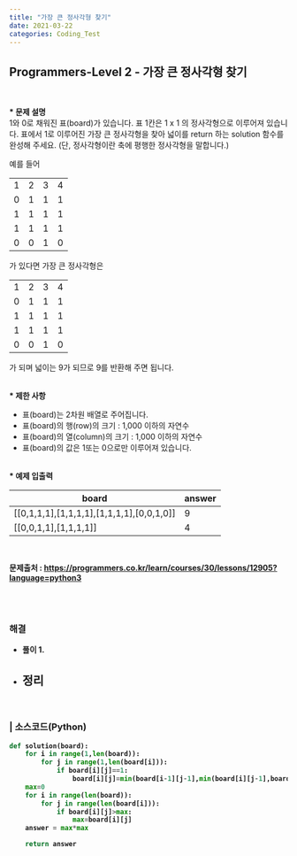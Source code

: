 ```yaml
---
title: "가장 큰 정사각형 찾기"
date: 2021-03-22
categories: Coding_Test
---
```


## Programmers-Level 2 - 가장 큰 정사각형 찾기
<br>

<b>* 문제 설명</b><br>
1와 0로 채워진 표(board)가 있습니다. 표 1칸은 1 x 1 의 정사각형으로 이루어져 있습니다. 표에서 1로 이루어진 가장 큰 정사각형을 찾아 넓이를 return 하는 solution 함수를 완성해 주세요. (단, 정사각형이란 축에 평행한 정사각형을 말합니다.)

예를 들어

|   |   |   |   |
|---|---|---|---|
|1	|2	|3	|4|
|0	|1	|1	|1|
|1	|1	|1	|1|
|1	|1	|1	|1|
|0	|0	|1	|0|

가 있다면 가장 큰 정사각형은

|   |   |   |   |
|---|---|---|---|
|1	|2	|3	|4|
|0	|1	|1	|1|
|1	|1	|1	|1|
|1	|1	|1	|1|
|0	|0	|1	|0|

가 되며 넓이는 9가 되므로 9를 반환해 주면 됩니다.


<br><b>* 제한 사항 </b>

* 표(board)는 2차원 배열로 주어집니다.
* 표(board)의 행(row)의 크기 : 1,000 이하의 자연수
* 표(board)의 열(column)의 크기 : 1,000 이하의 자연수
* 표(board)의 값은 1또는 0으로만 이루어져 있습니다.


<br><b>* 예제 입출력<br>

|board|answer|
|------|------|
|[[0,1,1,1],[1,1,1,1],[1,1,1,1],[0,0,1,0]]|9|
|[[0,0,1,1],[1,1,1,1]]|4|

<br>

문제출처 : <https://programmers.co.kr/learn/courses/30/lessons/12905?language=python3>

<br><br>

### 해결
* 풀이
    1. 

    
* 정리 
    - 


<br>

### | 소스코드(Python)
```python
def solution(board):
    for i in range(1,len(board)):
        for j in range(1,len(board[i])):
            if board[i][j]==1:
                board[i][j]=min(board[i-1][j-1],min(board[i][j-1],board[i-1][j]))+1
    max=0
    for i in range(len(board)):
        for j in range(len(board[i])):
            if board[i][j]>max:
                max=board[i][j]
    answer = max*max

    return answer
```

